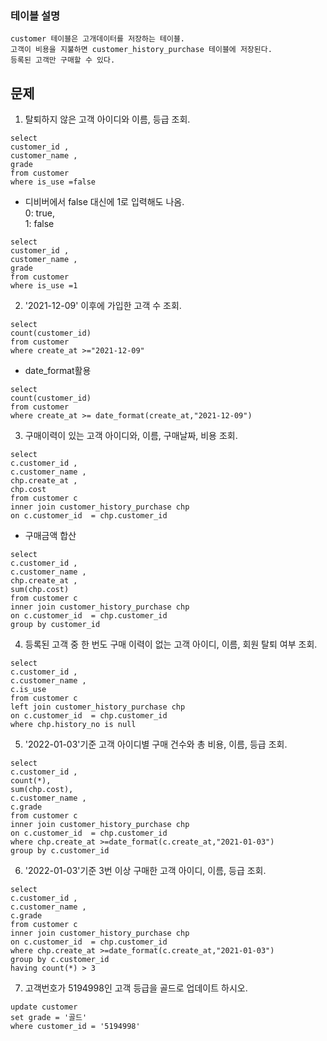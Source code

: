 ### 테이블 설명

    customer 테이블은 고개데이터를 저장하는 테이블.
    고객이 비용을 지불하면 customer_history_purchase 테이블에 저장된다.
    등록된 고객만 구매할 수 있다.

## 문제

1. 탈퇴하지 않은 고객 아이디와 이름, 등급 조회.

```
select
customer_id ,
customer_name ,
grade
from customer
where is_use =false
```

- 디비버에서 false 대신에 1로 입력해도 나옴.  
  0: true,  
  1: false

```
select
customer_id ,
customer_name ,
grade
from customer
where is_use =1
```

2. '2021-12-09' 이후에 가입한 고객 수 조회.

```
select
count(customer_id)
from customer
where create_at >="2021-12-09"
```

- date_format활용

```
select
count(customer_id)
from customer
where create_at >= date_format(create_at,"2021-12-09")
```

3. 구매이력이 있는 고객 아이디와, 이름, 구매날짜, 비용 조회.

```
select
c.customer_id ,
c.customer_name ,
chp.create_at ,
chp.cost
from customer c
inner join customer_history_purchase chp
on c.customer_id  = chp.customer_id

```

- 구매금액 합산

```
select
c.customer_id ,
c.customer_name ,
chp.create_at ,
sum(chp.cost)
from customer c
inner join customer_history_purchase chp
on c.customer_id  = chp.customer_id
group by customer_id
```

4. 등록된 고객 중 한 번도 구매 이력이 없는 고객 아이디, 이름, 회원 탈퇴 여부 조회.

```
select
c.customer_id ,
c.customer_name ,
c.is_use
from customer c
left join customer_history_purchase chp
on c.customer_id  = chp.customer_id
where chp.history_no is null
```

5. '2022-01-03'기준 고객 아이디별 구매 건수와 총 비용, 이름, 등급 조회.

```
select
c.customer_id ,
count(*),
sum(chp.cost),
c.customer_name ,
c.grade
from customer c
inner join customer_history_purchase chp
on c.customer_id  = chp.customer_id
where chp.create_at >=date_format(c.create_at,"2021-01-03")
group by c.customer_id

```

6. '2022-01-03'기준 3번 이상 구매한 고객 아이디, 이름, 등급 조회.

```
select
c.customer_id ,
c.customer_name ,
c.grade
from customer c
inner join customer_history_purchase chp
on c.customer_id  = chp.customer_id
where chp.create_at >=date_format(c.create_at,"2021-01-03")
group by c.customer_id
having count(*) > 3

```

7. 고객번호가 5194998인 고객 등급을 골드로 업데이트 하시오.

```
update customer
set grade = '골드'
where customer_id = '5194998'
```
